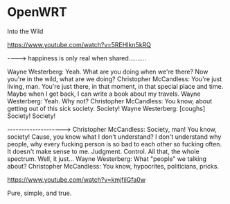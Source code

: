 # OpenWRT
Into the Wild


https://www.youtube.com/watch?v=5REHIkn5kRQ 





----> happiness is only real when shared..........




Wayne Westerberg: Yeah. What are you doing when we're there? Now you're in the wild, what are we doing?
Christopher McCandless: You're just living, man. You're just there, in that moment, in that special place and time. Maybe when I get back, I can write a book about my travels.
Wayne Westerberg: Yeah. Why not?
Christopher McCandless: You know, about getting out of this sick society. Society!
Wayne Westerberg: [coughs] Society! Society!



--------------------> Christopher McCandless: Society, man! You know, society! Cause, you know what I don't understand? I don't understand why people, why every fucking person is so bad to each other so fucking often. It doesn't make sense to me. Judgment. Control. All that, the whole spectrum. Well, it just...
Wayne Westerberg: What "people" we talking about?
Christopher McCandless: You know, hypocrites, politicians, pricks.




https://www.youtube.com/watch?v=kmjfilGfa0w

Pure, simple, and true. 
